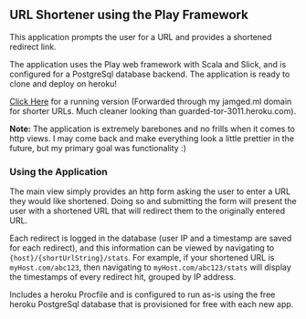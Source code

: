 ## URL Shortener using the Play Framework

This application prompts the user for a URL and provides a shortened redirect link.

The application uses the Play web framework with Scala and Slick, and is configured for a PostgreSql database backend. The application is ready to clone and deploy on heroku!

[Click Here](jamged.ml) for a running version (Forwarded through my jamged.ml domain for shorter URLs. Much cleaner looking than guarded-tor-3011.heroku.com).

**Note:** The application is extremely barebones and no frills when it comes to http views. I may come back and make everything look a little prettier in the future, but my primary goal was functionality :)

### Using the Application

The main view simply provides an http form asking the user to enter a URL they would like shortened. Doing so and submitting the form will present the user with a shortened URL that will redirect them to the originally entered URL.

Each redirect is logged in the database (user IP and a timestamp are saved for each redirect), and this information can be viewed by navigating to `{host}/{shortUrlString}/stats`. For example, if your shortened URL is `myHost.com/abc123`, then navigating to `myHost.com/abc123/stats` will display the timestamps of every redirect hit, grouped by IP address.

Includes a heroku Procfile and is configured to run as-is using the free heroku PostgreSql database that is provisioned for free with each new app.